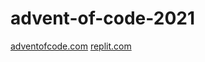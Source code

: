 # advent-of-code-2021

[adventofcode.com](https://adventofcode.com)
[replit.com](https://replit.com)
